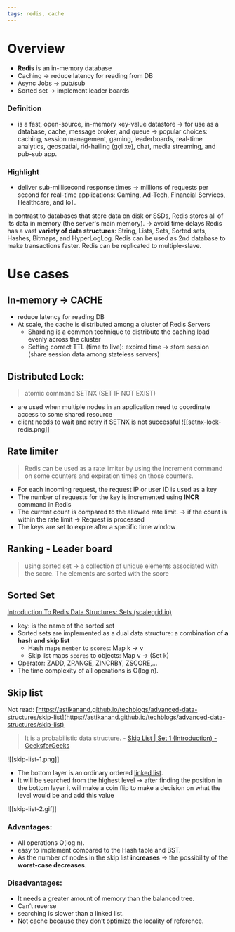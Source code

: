 ```yaml
---
tags: redis, cache
---
```


# Overview
- **Redis** is an in-memory database
- Caching -> reduce latency for reading from DB
- Async Jobs -> pub/sub
- Sorted set -> implement leader boards

### Definition
- is a fast, open-source, in-memory key-value datastore 
-> for use as a database, cache, message broker, and queue 
-> popular choices: caching, session management, gaming, leaderboards, real-time analytics, geospatial, rid-hailing (gọi xe), chat, media streaming, and pub-sub app.
### Highlight
- deliver sub-millisecond response times 
-> millions of requests per second for real-time applications: Gaming, Ad-Tech, Financial Services, Healthcare, and IoT.

In contrast to databases that store data on disk or SSDs, Redis stores all of its data in memory (the server's main memory). 
-> avoid time delays
Redis has a vast **variety of data structures**: String, Lists, Sets, Sorted sets, Hashes, Bitmaps, and HyperLogLog.
Redis can be used as 2nd database to make transactions faster.
Redis can be replicated to multiple-slave.

# Use cases
## In-memory → CACHE
- reduce latency for reading DB
- At scale, the cache is distributed among a cluster of Redis Servers
    - Sharding is a common technique to distribute the caching load evenly across the cluster
    - Setting correct TTL (time to live): expired time → store session (share session data among stateless servers)

## Distributed Lock:
> atomic command SETNX (SET IF NOT EXIST)
- are used when multiple nodes in an application need to coordinate access to some shared resource
- client needs to wait and retry if SETNX is not successful
![[setnx-lock-redis.png]]

## Rate limiter
> Redis can be used as a rate limiter by using the increment command on some counters and expiration times on those counters.
- For each incoming request, the request IP or user ID is used as a key
- The number of requests for the key is incremented using **INCR** command in Redis
- The current count is compared to the allowed rate limit. → if the count is within the rate limit → Request is processed
- The keys are set to expire after a specific time window


## Ranking - Leader board
> using sorted set → a collection of unique elements associated with the score. The elements are sorted with the score


## Sorted Set
[Introduction To Redis Data Structures: Sets (scalegrid.io)](https://scalegrid.io/blog/introduction-to-redis-data-structures-sets/)

> <key/> <score/> <member/>

- key: is the name of the sorted set
- Sorted sets are implemented as a dual data structure: a combination of **a hash and skip list**
	- Hash maps `member` to `scores`: Map k → v
	- Skip list maps `scores` to objects: Map v → (Set k)
- Operator: ZADD, ZRANGE, ZINCRBY, ZSCORE,…
- The time complexity of all operations is O(log n).


## Skip list
Not read: [https://astikanand.github.io/techblogs/advanced-data-structures/skip-list](https://astikanand.github.io/techblogs/advanced-data-structures/skip-list)

> It is a probabilistic data structure. - [Skip List | Set 1 (Introduction) - GeeksforGeeks](https://www.geeksforgeeks.org/skip-list/?ref=lbp)

![[skip-list-1.png]]

- The bottom layer is an ordinary ordered [linked list](https://en.wikipedia.org/wiki/Linked_list).
- It will be searched from the highest level → after finding the position in the bottom layer it will make a coin flip to make a decision on what the level would be and add this value

![[skip-list-2.gif]]

### Advantages:
- All operations O(log n).
- easy to implement compared to the Hash table and BST.
- As the number of nodes in the skip list **increases** → the possibility of the **worst-case decreases**.

### Disadvantages:
- It needs a greater amount of memory than the balanced tree.
- Can’t reverse
- searching is slower than a linked list.
- Not cache because they don’t optimize the locality of reference.